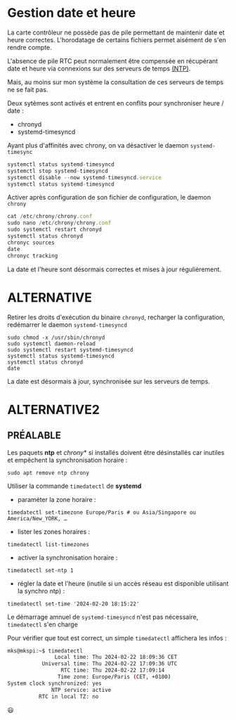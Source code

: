 # Gestion date et heure

La carte contrôleur ne possède pas de pile permettant de maintenir date et heure correctes. L'horodatage de certains fichiers permet aisément de s'en rendre compte.

L'absence de pile RTC peut normalement être compensée en récupérant date et heure via connexions sur des serveurs de temps [(NTP)](https://fr.wikipedia.org/wiki/Network_Time_Protocol).

Mais, au moins sur mon système la consultation de ces serveurs de temps ne se fait pas.

Deux sytèmes sont activés et entrent en conflits pour synchroniser heure  / date :

- chronyd
- systemd-timesyncd

Ayant plus d'affinités avec chrony, on va désactiver le daemon `systemd-timesync`

```javascript
systemctl status systemd-timesyncd
systemctl stop systemd-timesyncd
systemctl disable --now systemd-timesyncd.service
systemctl status systemd-timesyncd
```

Activer après configuration de son fichier de configuration, le daemon `chrony`
```javascript
cat /etc/chrony/chrony.conf
sudo nano /etc/chrony/chrony.conf
sudo systemctl restart chronyd
systemctl status chronyd
chronyc sources
date
chronyc tracking
```

La date et l'heure sont désormais correctes et mises à jour régulièrement.

# ALTERNATIVE

Retirer les droits d'exécution du binaire `chronyd`, recharger la configuration, redémarrer le daemon `systemd-timesyncd`

```
sudo chmod -x /usr/sbin/chronyd
sudo systemctl daemon-reload
sudo systemctl restart systemd-timesyncd
systemctl status systemd-timesyncd
systemctl status chronyd
date
```

La date est désormais à jour, synchronisée sur les serveurs de temps.

# ALTERNATIVE2

## PRÉALABLE

Les paquets **ntp** et *chrony** si installés doivent être désinstallés car inutiles et empêchent la synchronisation horaire :

```
sudo apt remove ntp chrony
```

Utiliser la commande `timedatectl` de **systemd**
- paraméter la zone horaire :
```
timedatectl set-timezone Europe/Paris # ou Asia/Singapore ou America/New_YORK, …
```
- lister les zones horaires :
```
timedatectl list-timezones
```
- activer la synchronisation horaire :
```
timedatectl set-ntp 1
```
- régler la date  et l'heure (inutile si un accès réseau est disponible utilisant la synchro ntp) :
```
timedatectl set-time '2024-02-20 18:15:22'
```

Le démarrage amnuel de `systemd-timesyncd` n'est pas nécessaire, `timedatectl` s'en charge 

Pour vérifier que tout est correct, un simple `timedatectl` affichera les infos :
```bash
mks@mkspi:~$ timedatectl
               Local time: Thu 2024-02-22 18:09:36 CET
           Universal time: Thu 2024-02-22 17:09:36 UTC
                 RTC time: Thu 2024-02-22 17:09:14
                Time zone: Europe/Paris (CET, +0100)
System clock synchronized: yes
              NTP service: active
          RTC in local TZ: no
```

:smiley:
